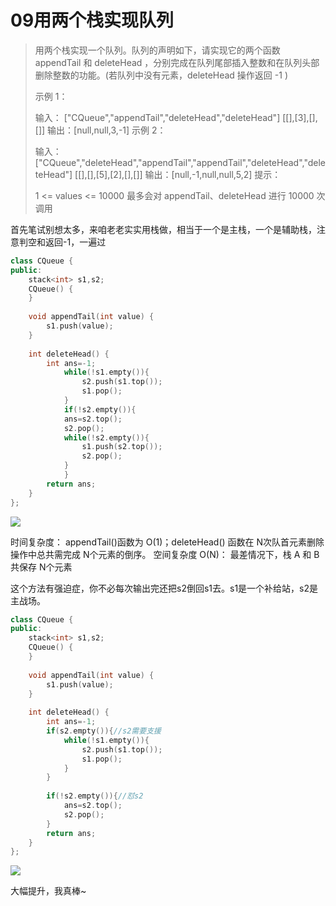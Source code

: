 # 09用两个栈实现队列

> 用两个栈实现一个队列。队列的声明如下，请实现它的两个函数 appendTail 和 deleteHead ，分别完成在队列尾部插入整数和在队列头部删除整数的功能。(若队列中没有元素，deleteHead 操作返回 -1 )
>
>  
>
> 示例 1：
>
> 输入：
> ["CQueue","appendTail","deleteHead","deleteHead"]
> [[],[3],[],[]]
> 输出：[null,null,3,-1]
> 示例 2：
>
> 输入：
> ["CQueue","deleteHead","appendTail","appendTail","deleteHead","deleteHead"]
> [[],[],[5],[2],[],[]]
> 输出：[null,-1,null,null,5,2]
> 提示：
>
> 1 <= values <= 10000
> 最多会对 appendTail、deleteHead 进行 10000 次调用

首先笔试别想太多，来咱老老实实用栈做，相当于一个是主栈，一个是辅助栈，注意判空和返回-1，一遍过

```c++
class CQueue {
public:
    stack<int> s1,s2;
    CQueue() {
    }
    
    void appendTail(int value) {
        s1.push(value);
    }
    
    int deleteHead() {
        int ans=-1;
            while(!s1.empty()){
                s2.push(s1.top());
                s1.pop();
            }
            if(!s2.empty()){
            ans=s2.top();
            s2.pop();
            while(!s2.empty()){
                s1.push(s2.top());
                s2.pop();
            }
            }            
		return ans;     
    }
};
```

![](https://keenster-1300019754.cos.ap-shanghai-fsi.myqcloud.com/20210418153209.png)

时间复杂度： appendTail()函数为 O(1)；deleteHead() 函数在 N次队首元素删除操作中总共需完成 N个元素的倒序。
空间复杂度 O(N)： 最差情况下，栈 A 和 B 共保存 N个元素

这个方法有强迫症，你不必每次输出完还把s2倒回s1去。s1是一个补给站，s2是主战场。

```c++
class CQueue {
public:
    stack<int> s1,s2;
    CQueue() {
    }
    
    void appendTail(int value) {
        s1.push(value);
    }
    
    int deleteHead() {
        int ans=-1;
        if(s2.empty()){//s2需要支援
            while(!s1.empty()){
                s2.push(s1.top());
                s1.pop();
            }
        }
            
        if(!s2.empty()){//怼s2
            ans=s2.top();
            s2.pop();
        }            
		return ans;     
    }
};
```

![](https://keenster-1300019754.cos.ap-shanghai-fsi.myqcloud.com/20210418155601.png)

大幅提升，我真棒~